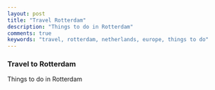 ```yaml
---
layout: post
title: "Travel Rotterdam"
description: "Things to do in Rotterdam"
comments: true
keywords: "travel, rotterdam, netherlands, europe, things to do"
---
```


### Travel to Rotterdam

Things to do in Rotterdam